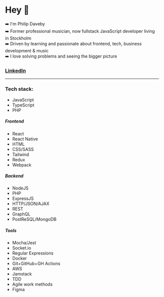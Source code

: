 # Hey 👋

➡️ I'm Philip Daveby  
➡️ Former professional musician, now fullstack JavaScript developer living in Stockholm  
➡️ Driven by learning and passionate about frontend, tech, business development & music  
➡️ I love solving problems and seeing the bigger picture  

### [LinkedIn](https://www.linkedin.com/in/philipdaveby/)

---

### Tech stack:
- JavaScript
- TypeScript
- PHP

##### Frontend
- React
- React Native
- HTML
- CSS/SASS
- Tailwind
- Redux
- Webpack

##### Backend
- NodeJS
- PHP
- ExpressJS
- HTTP/JSON/AJAX
- REST
- GraphQL
- PostReSQL/MongoDB

##### Tools
- Mocha/Jest
- Socket.io
- Regular Expressions
- Docker
- Git+GitHub+GH Actions
- AWS
- Jamstack
- TDD
- Agile work methods
- Figma


<!--
**philipdaveby/philipdaveby** is a ✨ _special_ ✨ repository because its `README.md` (this file) appears on your GitHub profile.

Here are some ideas to get you started:

- 🔭 I’m currently working on ...
- 🌱 I’m currently learning ...
- 👯 I’m looking to collaborate on ...
- 🤔 I’m looking for help with ...
- 💬 Ask me about ...
- 📫 How to reach me: ...
- 😄 Pronouns: ...
- ⚡ Fun fact: ...
-->

